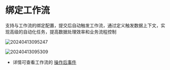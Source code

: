 # 绑定工作流

支持与工作流的绑定配置，提交后自动触发工作流，通过定义触发数据上下文，实现高级的自动化任务，提高数据处理效率和业务流程控制

![20240413095247](https://nocobase-docs.oss-cn-beijing.aliyuncs.com/20240413095247.png)

![20240413095309](https://nocobase-docs.oss-cn-beijing.aliyuncs.com/20240413095309.png)

- 详情可查看工作流的 [操作后事件](/handbook/workflow-action-trigger)
